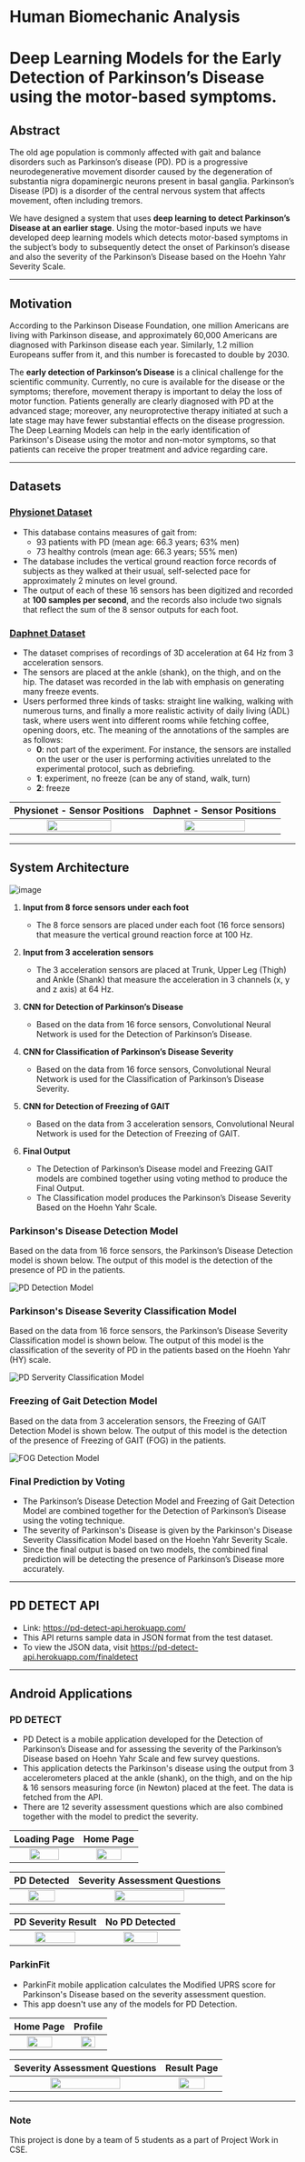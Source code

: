 # Human Biomechanic Analysis
# Deep Learning Models for the Early Detection of Parkinson’s Disease using the motor-based symptoms.

## Abstract
The old age population is commonly affected with gait and balance disorders such as Parkinson’s disease (PD). PD is a progressive neurodegenerative movement disorder caused by the degeneration of substantia nigra dopaminergic neurons present in basal ganglia. Parkinson’s Disease (PD) is a disorder of the central nervous system that affects movement, often including tremors. 

We have designed a system that uses **deep learning to detect Parkinson’s Disease at an earlier stage**. Using the motor-based inputs we have developed deep learning models which detects motor-based symptoms in the subject’s body to subsequently detect the onset of Parkinson’s disease and also the severity of the Parkinson’s Disease based on the Hoehn Yahr Severity Scale.

---

## Motivation
According to the Parkinson Disease Foundation, one million Americans are living with Parkinson disease, and approximately 60,000 Americans are diagnosed with Parkinson disease each year. Similarly, 1.2 million Europeans suffer from it, and this number is forecasted to double by 2030.

The **early detection of Parkinson’s Disease** is a clinical challenge for the scientific community. Currently, no cure is available for the disease or the symptoms; therefore, movement therapy is important to delay the loss of motor function. Patients generally are clearly diagnosed with PD at the advanced stage; moreover, any neuroprotective therapy initiated at such a late stage may have fewer substantial effects on the disease progression. The Deep Learning Models can help in the early identification of Parkinson's Disease using the motor and non-motor symptoms, so that patients can receive the proper treatment and advice regarding care.

---

## Datasets
### [**Physionet Dataset**](https://physionet.org/content/gaitpdb/1.0.0/)
  - This database contains measures of gait from: 
    -	93 patients with PD (mean age: 66.3 years; 63% men)
    -	73 healthy controls (mean age: 66.3 years; 55% men)
  -	The database includes the vertical ground reaction force records of subjects as they walked at their usual, self-selected pace for approximately 2 minutes on level ground.
  -	The output of each of these 16 sensors has been digitized and recorded at **100 samples per second**, and the records also include two signals that reflect the sum of the 8 sensor outputs for each foot. 

### [**Daphnet Dataset**](https://archive.ics.uci.edu/ml/datasets/Daphnet+Freezing+of+Gait)
  - The dataset comprises of recordings of 3D acceleration at 64 Hz from 3 acceleration sensors. 
  - The sensors are placed at the ankle (shank), on the thigh, and on the hip. The dataset was recorded in the lab with emphasis on generating many freeze events. 
  - Users performed three kinds of tasks: straight line walking, walking with numerous turns, and finally a more realistic activity of daily living (ADL) task, where users went into different rooms while fetching coffee, opening doors, etc. The meaning of the annotations of the samples are as follows:
    -	**0**: not part of the experiment. For instance, the sensors are installed on the user or the user is performing activities unrelated to the experimental protocol, such as debriefing.
    - **1**: experiment, no freeze (can be any of stand, walk, turn)
    - **2**: freeze

Physionet - Sensor Positions         |  Daphnet - Sensor Positions
:-------------------------:|:-------------------------:
<img src="https://user-images.githubusercontent.com/53406309/154796873-dace410a-3350-4177-9134-97871521e2de.png" width="70%"> | <img src="https://user-images.githubusercontent.com/53406309/154796892-aa350d45-9b3a-47ef-bb8b-5e7245087b17.png" width="70%">

---

## System Architecture
![image](https://user-images.githubusercontent.com/53406309/154796525-48cda3ab-e596-475f-8bd5-569ec2f44841.png)

1. **Input from 8 force sensors under each foot**
    - The 8 force sensors are placed under each foot (16 force sensors) that measure the vertical ground reaction force at 100 Hz.

1.	**Input from 3 acceleration sensors**
    - The 3 acceleration sensors are placed at Trunk, Upper Leg (Thigh) and Ankle (Shank) that measure the acceleration in 3 channels (x, y and z axis) at 64 Hz.

1.	**CNN for Detection of Parkinson’s Disease**
    - Based on the data from 16 force sensors, Convolutional Neural Network is used for the Detection of Parkinson’s Disease.

1.	**CNN for Classification of Parkinson’s Disease Severity**
    - Based on the data from 16 force sensors, Convolutional Neural Network is used for the Classification of Parkinson’s Disease Severity.

1.	**CNN for Detection of Freezing of GAIT**
    - Based on the data from 3 acceleration sensors, Convolutional Neural Network is used for the Detection of Freezing of GAIT.

1.	**Final Output**
    - The Detection of Parkinson’s Disease model and Freezing GAIT models are combined together using voting method to produce the Final Output. 
    - The Classification model produces the Parkinson’s Disease Severity Based on the Hoehn Yahr Scale.


### Parkinson's Disease Detection Model
Based on the data from 16 force sensors, the Parkinson’s Disease Detection model is shown below. The output of this model is the detection of the presence of PD in the patients.

![PD Detection Model](https://user-images.githubusercontent.com/53406309/154798470-27f92033-a713-44c5-b55b-c51190ea5c19.png)

### Parkinson's Disease Severity Classification Model
Based on the data from 16 force sensors, the Parkinson’s Disease Severity Classification model is shown below. The output of this model is the classification of the severity of PD in the patients based on the Hoehn Yahr (HY) scale.

![PD Serverity Classification Model](https://user-images.githubusercontent.com/53406309/154798491-00ad630a-2a75-440b-a8b2-f51d9910b109.png)

### Freezing of Gait Detection Model
Based on the data from 3 acceleration sensors, the Freezing of GAIT Detection Model is shown below. The output of this model is the detection of the presence of Freezing of GAIT (FOG) in the patients.

![FOG Detection Model](https://user-images.githubusercontent.com/53406309/154798532-0e28ba5f-2b79-44cb-aa6a-70933e07b650.png)

### Final Prediction by Voting
- The Parkinson’s Disease Detection Model and Freezing of Gait Detection Model are combined together for the Detection of Parkinson’s Disease using the voting technique. 
- The severity of Parkinson's Disease is given by the Parkinson's Disease Severity Classification Model based on the Hoehn Yahr Severity Scale.
- Since the final output is based on two models, the combined final prediction will be detecting the presence of Parkinson’s Disease more accurately.

---

## PD DETECT API
- Link: https://pd-detect-api.herokuapp.com/
- This API returns sample data in JSON format from the test dataset.
- To view the JSON data, visit https://pd-detect-api.herokuapp.com/finaldetect

---

## Android Applications
###  PD DETECT
- PD Detect is a mobile application developed for the Detection of Parkinson’s Disease and for assessing the severity of the Parkinson’s Disease based on Hoehn Yahr Scale and few survey questions. 
- This application detects the Parkinson's disease using the output from 3 accelerometers placed at the ankle (shank), on the thigh, and on the hip & 16 sensors measuring force (in Newton) placed at the feet. The data is fetched from the API.
- There are 12 severity assessment questions which are also combined together with the model to predict the severity.

Loading Page        |  Home Page
:-------------------------:|:-------------------------:
<img src="https://user-images.githubusercontent.com/53406309/154800026-55210992-51a9-4ef1-afaa-6eeb3b864a3c.png" width="70%"> | <img src="https://user-images.githubusercontent.com/53406309/154800029-679c3980-3351-4461-bc60-f63a5edd68d5.png" width="70%">

PD Detected        |  Severity Assessment Questions
:-------------------------:|:-------------------------:
<img src="https://user-images.githubusercontent.com/53406309/154800051-16a49ffc-2251-4f1f-ac7f-297d4a3202a8.png" width="70%"> | <img src="https://user-images.githubusercontent.com/53406309/154800053-5002694a-c7fc-4139-ba25-dae1e8514022.png" width="70%">

PD Severity Result       |  No PD Detected
:-------------------------:|:-------------------------:
<img src="https://user-images.githubusercontent.com/53406309/154800108-2a168551-86b8-4b76-b17a-d337b99bdb08.png" width="70%"> | <img src="https://user-images.githubusercontent.com/53406309/154800107-c0dc30d3-fe28-4559-ba32-aeca0fa87b5e.png" width="70%">

### ParkinFit
- ParkinFit mobile application calculates the Modified UPRS score for Parkinson's Disease based on the severity assessment question.
- This app doesn't use any of the models for PD Detection.

Home Page       |  Profile
:-------------------------:|:-------------------------:
<img src="https://user-images.githubusercontent.com/53406309/154800934-18af7bd8-d3bd-4359-9a07-deff2b574f87.png" width="70%"> | <img src="https://user-images.githubusercontent.com/53406309/154800936-e8fe2dac-1565-411c-85cc-4db8890b9ddb.png" width="70%">


Severity Assessment Questions   | Result Page
:-------------------------:|:-------------------------:
<img src="https://user-images.githubusercontent.com/53406309/154801002-46b3b46b-b071-4e24-b130-894713b7821f.png" width="70%"> | <img src="https://user-images.githubusercontent.com/53406309/154800999-d71cdba1-8d7c-4513-ba4b-b2d478913637.png" width="70%">

---

### Note
This project is done by a team of 5 students as a part of Project Work in CSE.
